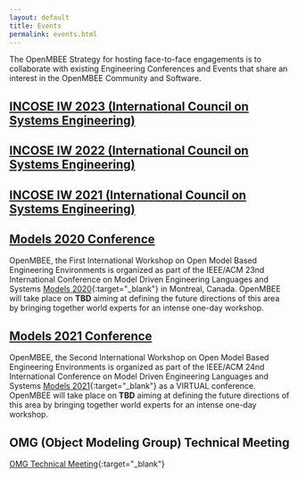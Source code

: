```yaml
---
layout: default
title: Events
permalink: events.html
---
```


The OpenMBEE Strategy for hosting face-to-face engagements is to collaborate with existing Engineering Conferences and Events that share an interest in the OpenMBEE Community and Software.

## [INCOSE IW 2023 (International Council on Systems Engineering)](https://openmbee.atlassian.net/l/cp/uGKBGrFz)

## [INCOSE IW 2022 (International Council on Systems Engineering)](https://openmbee.atlassian.net/l/cp/dL1amLeQ)

## [INCOSE IW 2021 (International Council on Systems Engineering)](incose2021.html)

## [Models 2020 Conference](models2020landing.html)

OpenMBEE, the First International Workshop on Open Model Based Engineering Environments is organized as part of the IEEE/ACM 23nd International Conference on Model Driven Engineering Languages and Systems [Models 2020](http://www.modelsconference.org/){:target="_blank"} in Montreal, Canada.
OpenMBEE will take place on <strong>TBD</strong> aiming at defining the future directions of this area by bringing together world experts for an intense one-day workshop.

## [Models 2021 Conference](https://openmbee.atlassian.net/wiki/spaces/OPENMBEE/pages/81395713/MODELS+2021)

OpenMBEE, the Second International Workshop on Open Model Based Engineering Environments is organized as part of the IEEE/ACM 24nd International Conference on Model Driven Engineering Languages and Systems [Models 2021](http://www.modelsconference.org/){:target="_blank"} as a VIRTUAL conference.
OpenMBEE will take place on <strong>TBD</strong> aiming at defining the future directions of this area by bringing together world experts for an intense one-day workshop.


## OMG (Object Modeling Group) Technical Meeting
[OMG Technical Meeting](https://www.omg.org/events/){:target="_blank"}
